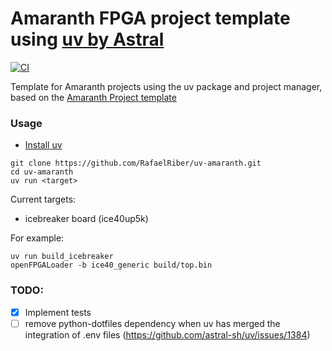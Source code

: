 # Amaranth FPGA project template using [uv by Astral](https://github.com/astral-sh/uv)

[![CI](https://github.com/RafaelRiber/uv-amaranth-template/actions/workflows/ci.yml/badge.svg)](https://github.com/RafaelRiber/uv-amaranth-template/actions/workflows/ci.yml)

Template for Amaranth projects using the uv package and project manager, based on the [Amaranth Project template](https://github.com/amaranth-lang/template-fpga)

### Usage
- [Install uv](https://github.com/astral-sh/uv?tab=readme-ov-file#installation)
```
git clone https://github.com/RafaelRiber/uv-amaranth.git
cd uv-amaranth
uv run <target> 
```
Current targets:
- icebreaker board (ice40up5k)


For example:
```
uv run build_icebreaker
openFPGALoader -b ice40_generic build/top.bin
```
### TODO:
- [x] Implement tests
- [ ] remove python-dotfiles dependency when uv has merged the integration of .env files (https://github.com/astral-sh/uv/issues/1384)
